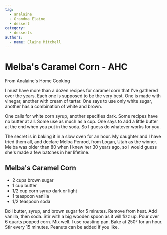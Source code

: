 ```yaml
---
tag:
  - analaine
  - Grandma Elaine
  - dessert
category:
  - desserts
authors:
  - name: Elaine Mitchell
---
```


# Melba's Caramel Corn - AHC
From Analaine's Home Cooking

I must have more than a dozen recipes for caramel corn that I've gathered over the years. Each
one is supposed to be the very best. One is made with vinegar, another with cream of tartar. One
says to use only white sugar, another has a combination of white and brown.

One calls for white corn syrup, another specifies dark. Some recipes have no butter at all. Some
use as much as a cup. One says to add a little butter at the end when you put in the soda. So I
guess do whatever works for you.

The secret is in baking it in a slow oven for an hour. My daughter and I have tried them all, and
declare Melba Penrod, from Logan, Utah as the winner. Melba was older than 80 when I knew
her 30 years ago, so I would guess she's made a few batches in her lifetime.

## Melba's Caramel Corn
* 2 cups brown sugar
* 1 cup butter
* 1/2 cup corn syrup dark or light
* 1 teaspoon vanilla
* 1/2 teaspoon soda

Boil butter, syrup, and brown sugar for 5 minutes. Remove from heat. Add vanilla,
then soda. Stir with a big wooden spoon as it will fizz up. Pour over 6 quarts popped corn. Mix
well. I use roasting pan. Bake at 250° for an hour. Stir every 15 minutes. Peanuts can be added
if you like.